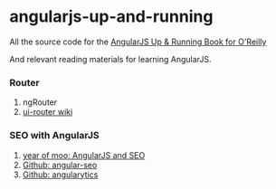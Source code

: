 angularjs-up-and-running
========================

All the source code for the [AngularJS Up &amp; Running Book for O'Reilly](http://shop.oreilly.com/product/0636920033486.do)

And relevant reading materials for learning AngularJS.

### Router

1. ngRouter
2. [ui-router wiki](https://github.com/angular-ui/ui-router/wiki)

### SEO with AngularJS

1. [year of moo: AngularJS and SEO](http://www.yearofmoo.com/2012/11/angularjs-and-seo.html)
2. [Github: angular-seo](https://github.com/steeve/angular-seo)
3. [Github: angularytics](https://github.com/mgonto/angularytics)